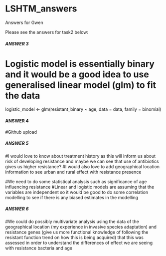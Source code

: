 # LSHTM_answers
Answers for Gwen


Please see the answers for task2 below:

##### ANSWER 3

# Logistic model is essentially binary and it would be a good idea to use generalised linear model (glm) to fit the data
logistic_model <- glm(resistant_binary ~ age, data = data, family = binomial)

#### ANSWER 4

#Github upload

##### ANSWER 5
#I would love to know about treatment history as this will inform us about risk of developing resistance and maybe we can see that use of antibiotics gives us higher resistance?
#I would also love to add geographical location information to see urban and rural effect with resistance presence

#We need to do some statistical analysis such as significance of age influencing resistance
#Linear and logistic models are assuming that the variables are independent so it would be good to do some correlation modelling to see if there is any biased estimates in the modelling

##### ANSWER 6

#We could do possibly multivariate analysis using the data of the geographical location (my experience in invasive species adaptation) and resistance genes (give us more functional knowledge of following the resistant function trend on how this is being acquired) that this was assessed in order to understand the differences of effect we are seeing with resistance bacteria and age
